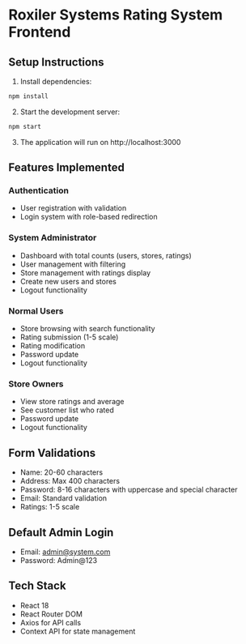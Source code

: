 # Roxiler Systems Rating System Frontend

## Setup Instructions

1. Install dependencies:
```bash
npm install
```

2. Start the development server:
```bash
npm start
```

3. The application will run on http://localhost:3000

## Features Implemented

### Authentication
- User registration with validation
- Login system with role-based redirection

### System Administrator
- Dashboard with total counts (users, stores, ratings)
- User management with filtering
- Store management with ratings display
- Create new users and stores
- Logout functionality

### Normal Users
- Store browsing with search functionality
- Rating submission (1-5 scale)
- Rating modification
- Password update
- Logout functionality

### Store Owners
- View store ratings and average
- See customer list who rated
- Password update
- Logout functionality

## Form Validations
- Name: 20-60 characters
- Address: Max 400 characters
- Password: 8-16 characters with uppercase and special character
- Email: Standard validation
- Ratings: 1-5 scale

## Default Admin Login
- Email: admin@system.com
- Password: Admin@123

## Tech Stack
- React 18
- React Router DOM
- Axios for API calls
- Context API for state management